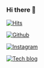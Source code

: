 ### Hi there 👋



[![Hits](https://hits.seeyoufarm.com/api/count/incr/badge.svg?url=https%3A%2F%2Fgithub.com%2Fgjbae1212%2Fhit-counter)](https://hits.seeyoufarm.com)    

[![Github](http://img.shields.io/badge/-Github-black?style=flat-square&logo=github&link=https://github.com/chajinjoo)](https://github.com/chajinjoo)

[![Instagram](http://img.shields.io/badge/-Instagram-pink?style=flat-square&logo=instagram#E4405F&link=https://www.instagram.com/chacha__dev/)](https://www.instagram.com/chacha__dev/)

[![Tech blog](http://img.shields.io/badge/-Tech%blog-orange?style=flat-square&logo=instagram#E4405F&link=https://chajinjoo.netlify.app/)](https://chajinjoo.netlify.app/)
